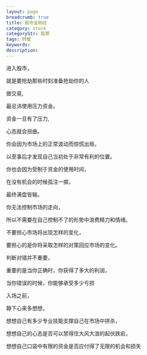 ```yaml
---
layout: page
breadcrumb: true
title: 股市金刚经
category: stock
categoryStr: 股票
tags: 转载
keywords: 
description: 
---
```



进入股市，

就是要抢劫那些时刻准备抢劫你的人


做交易,

最忌讳使用压力资金。

资金一旦有了压力,

心态就会扭曲。

你会因为市场上的正常波动而惊慌出局，

以至事后才发现自己当初处于非常有利的位置。

你也会因为受制于资金的使用时间，

在没有机会的时候孤注一掷，

最终满盘皆输。

你无法控制市场的走向，

所以不需要在自己控制不了的形势中浪费精力和情绪。

不要担心市场将出现怎样的变化，

要担心的是你将采取怎样的对策回应市场的变化。



判断对错并不重要，

重要的是当你正确时，你获得了多大的利润，

当你错误的时候，你能够承受多少亏损



入场之前，

静下心来多想想，

想想自己有多少专业技能支撑自己在市场中拼杀，

想想自己的心态是否可以禁得住大风大浪的起伏跌宕，

想想自己口袋中有限的资金是否应付得了无限的机会和损失


